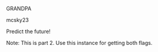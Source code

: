 GRANDPA

mcsky23

Predict the future!

Note: This is part 2. Use this instance for getting both flags.
